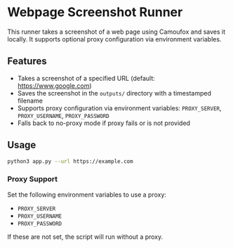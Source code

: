 # Webpage Screenshot Runner

This runner takes a screenshot of a web page using Camoufox and saves it locally. It supports optional proxy configuration via environment variables.

## Features
- Takes a screenshot of a specified URL (default: https://www.google.com)
- Saves the screenshot in the `outputs/` directory with a timestamped filename
- Supports proxy configuration via environment variables: `PROXY_SERVER`, `PROXY_USERNAME`, `PROXY_PASSWORD`
- Falls back to no-proxy mode if proxy fails or is not provided

## Usage

```bash
python3 app.py --url https://example.com
```

### Proxy Support
Set the following environment variables to use a proxy:
- `PROXY_SERVER`
- `PROXY_USERNAME`
- `PROXY_PASSWORD`

If these are not set, the script will run without a proxy. 